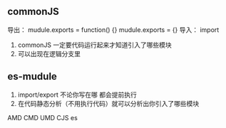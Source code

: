 ## commonJS 
导出：
mudule.exports = function() {}
mudule.exports = {}
导入：
import
1. commonJS 一定要代码运行起来才知道引入了哪些模块
2. 可以出现在逻辑分支里

## es-mudule
1. import/export 不论你写在哪 都会提前执行
2. 在代码静态分析（不用执行代码）就可以分析出你引入了哪些模块


AMD
CMD
UMD
CJS
es